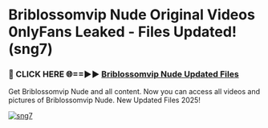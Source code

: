 # Briblossomvip Nude Original Videos 0nlyFans Leaked - Files Updated! (sng7)

<h3>🔴 CLICK HERE 🌐==►► <a href="https://tinyurl.com/52m3yx9h" rel="nofollow">Briblossomvip Nude Updated Files</a></h3>

Get Briblossomvip Nude and all content. Now you can access all videos and pictures of Briblossomvip Nude. New Updated Files 2025!

[![sng7](https://i.imgur.com/TnHtlc8.gif)](https://tinyurl.com/52m3yx9h)
